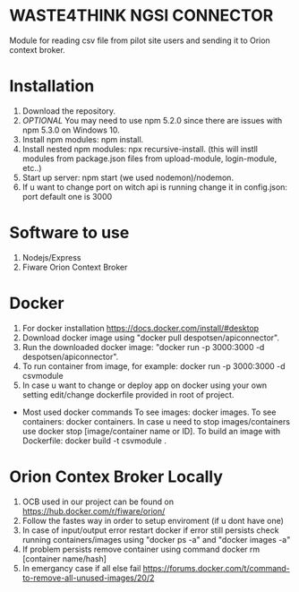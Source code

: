 # WASTE4THINK NGSI CONNECTOR
Module for reading csv file from pilot site users and sending it to Orion context broker.

# Installation
1. Download the repository.
2. *OPTIONAL* You may need to use npm 5.2.0 since there are issues with npm 5.3.0 on Windows 10.
3. Install npm modules: npm install.
4. Install nested npm modules: npx recursive-install. (this will instll modules from package.json files from upload-module, login-module, etc..)
5. Start up server: npm start (we used nodemon)/nodemon.
6. If u want to change port on witch api is running change it in config.json: port default one is 3000

# Software to use
1. Nodejs/Express
2. Fiware Orion Context Broker

# Docker
1. For docker installation https://docs.docker.com/install/#desktop
2. Download docker image using "docker pull despotsen/apiconnector".
3. Run the downloaded docker image: "docker run -p 3000:3000 -d despotsen/apiconnector".
5. To run container from image, for example: docker run -p 3000:3000 -d csvmodule
6. In case u want to change or deploy app on docker using your own setting edit/change dockerfile provided in root of project.

* Most used docker commands
To see images: docker images.
To see containers: docker containers.
In case u need to stop images/containers use docker stop [image/container name or ID].
To build an image with Dockerfile: docker build -t csvmodule .

# Orion Contex Broker Locally
1. OCB used in our project can be found on https://hub.docker.com/r/fiware/orion/
2. Follow the fastes way in order to setup enviroment (if u dont have one)
3. In case of input/output error restart docker if error still persists check running containers/images
using "docker ps -a" and "docker images -a"
4. If problem persists remove container using command docker rm [container name/hash]
5. In emergancy case if all else fail https://forums.docker.com/t/command-to-remove-all-unused-images/20/2

